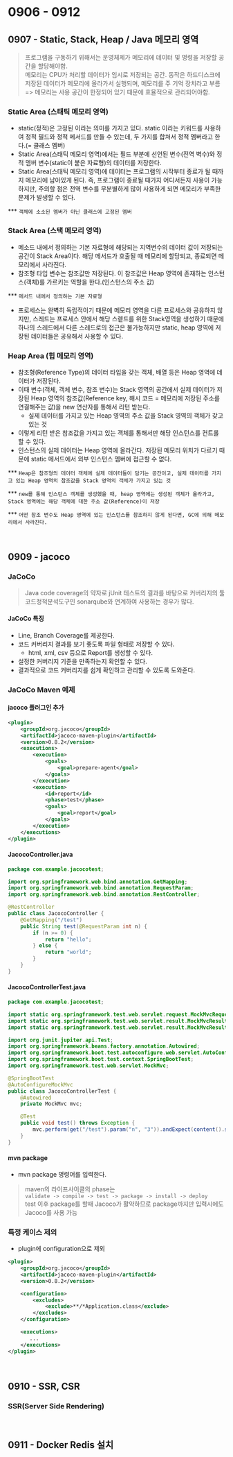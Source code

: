 # 0906 - 0912

## 0907 - Static, Stack, Heap / Java 메모리 영역
> 프로그램을 구동하기 위해서는 운영체제가 메모리에 데이터 및 명령을 저장할 공간을 할당해야함.  
> 메모리는 CPU가 처리할 데이터가 임시로 저장되는 공간. 동작은 하드디스크에  저장된 데이터가 메모리에 올라가서 실행되며, 메모리를 주 기억 장치라고 부름  
> => 메모리는 사용 공간이 한정되어 있기 때문에 효율적으로 관리되어야함.

### Static Area (스태틱 메모리 영역)
- static(정적)은 고정된 이라는 의미를 가지고 있다. static 이라는 키워드를 사용하여 정적 필드와 정적 메서드를 만들 수 있는데, 두 가지를 합쳐서 정적 멤버라고 한다.(= 클래스 멤버)
- Static Area(스태틱 메모리 영역)에서는 필드 부분에 선언된 변수(전역 벽수)와 정적 멤버 변수(static이 붙은 자료형)의 데이터를 저장한다.
- Static Area(스태틱 메모리 영역)에 데이터는 프로그램의 시작부터 종료가 될 때까지 메모리에 남아있게 된다. 즉, 프로그램이 종료될 때가지 어디서든지 사용이 가능하지만, 주의할 점은 전역 변수를 무분별하게 많이 사용하게 되면 메모리가 부족한 문제가 발생할 수 있다.

*** ```객체에 소소된 멤버가 아닌 클래스에 고정된 멤버```

### Stack Area (스택 메모리 영역)
- 메소드 내에서 정의하는 기본 자료형에 해당되는 지역변수의 데이터 값이 저장되는 공간이 Stack Area이다. 해당 메서드가 호출될 때 메모리에 할당되고, 종료되면 메모리에서 사라진다.
- 참조형 타입 변수는 참조값만 저장된다. 이 참조값은 Heap 영역에 존재하는 인스턴스(객체)를 가르키는 역할을 한다.(인스턴스의 주소 값)

*** ```메서드 내에서 정의하는 기본 자료형```

- 프로세스는 완벽히 독립적이기 때문에 메모리 영역을 다른 프로세스와 공유하지 않지만, 스레드는 프로세스 안에서 해당 스렏드를 위한 Stack영역을 생성하기 때문에 하나의 스레드에서 다른 스레드로의 접근은 불가능하지만 static, heap 영역에 저장된 데이터들은 공유해서 사용할 수 있다.

### Heap Area (힙 메모리 영역)

- 참조형(Reference Type)의 데이터 타입을 갖는 객체, 배열 등은 Heap 영역에 데이터가 저장된다.
- 이때 변수(객체, 객체 변수, 참조 변수)는 Stack 영역의 공간에서 실제 데이터가 저장된 Heap 영역의 참조값(Reference key, 해시 코드 = 메모리에 저장된 주소를 연결해주는 값)을 new 연산자를 통해서 리턴 받는다.
    - 실제 데이터를 가지고 있는 Heap 영역의 주소 값을 Stack 영역의 객체가 갖고 있는 것
- 이렇게 리턴 받은 참조값을 가지고 있는 객체를 통해서만 해당 인스턴스를 컨트롤 할 수 있다.
- 인스턴스의 실제 데이터는 Heap 영역에 올라간다. 저장된 메모리 위치가 다르기 때문에 static 메서드에서 외부 인스턴스 멤버에 접근할 수 없다.

*** ```Heap은 참조형의 데이터 객체에 실제 데이터들이 담기는 공간이고, 실제 데이터를 가지고 있는 Heap 영역의 참조값을 Stack 영역의 객체가 가지고 있는 것```

*** ```new를 통해 인스턴스 객체를 생성했을 때, heap 영역에는 생성된 객체가 올라가고, Stack 영역에는 해당 객체에 대한 주소 값(Reference)이 저장```

*** ```어떤 참조 변수도 Heap 영역에 있는 인스턴스를 참조하지 않게 된다면, GC에 의해 메모리에서 사라진다.```

<br>

## 0909 - jacoco
### JaCoCo
> Java code coverage의 약자로 jUnit 테스트의 결과를 바탕으로 커버리지의 툴  
> 코드정적분석도구인 sonarqube와 연계하여 사용하는 경우가 많다.

#### JaCoCo 특징
- Line, Branch Coverage를 제공한다.
- 코드 커버리지 결과를 보기 좋도록 파일  형태로 저장할 수 있다.
    - html, xml, csv 등으로 Report를 생성할 수 있다.
- 설정한 커버리지 기준을 만족하는지 확인할 수 있다.
- 결과적으로 코드 커버리지를 쉽게 확인하고 관리할 수 있도록 도와준다.

### JaCoCo Maven 예제
#### jacoco 플러그인 추가
```xml
<plugin> 
    <groupId>org.jacoco</groupId> 
    <artifactId>jacoco-maven-plugin</artifactId> 
    <version>0.8.2</version> 
    <executions> 
        <execution> 
            <goals> 
                <goal>prepare-agent</goal> 
            </goals> 
        </execution> 
        <execution> 
            <id>report</id> 
            <phase>test</phase> 
            <goals> 
                <goal>report</goal> 
            </goals> 
        </execution> 
    </executions> 
</plugin>
```

#### JacocoController.java
```java
package com.example.jacocotest;

import org.springframework.web.bind.annotation.GetMapping;
import org.springframework.web.bind.annotation.RequestParam;
import org.springframework.web.bind.annotation.RestController;

@RestController
public class JacocoController {
    @GetMapping("/test")
    public String test(@RequestParam int n) {
        if (n >= 0) {
            return "hello";
        } else {
            return "world";
        }
    }
}
```

#### JacocoControllerTest.java
```java
package com.example.jacocotest;

import static org.springframework.test.web.servlet.request.MockMvcRequestBuilders.get;
import static org.springframework.test.web.servlet.result.MockMvcResultMatchers.content;
import static org.springframework.test.web.servlet.result.MockMvcResultMatchers.status;

import org.junit.jupiter.api.Test;
import org.springframework.beans.factory.annotation.Autowired;
import org.springframework.boot.test.autoconfigure.web.servlet.AutoConfigureMockMvc;
import org.springframework.boot.test.context.SpringBootTest;
import org.springframework.test.web.servlet.MockMvc;

@SpringBootTest
@AutoConfigureMockMvc
public class JacocoControllerTest {
    @Autowired
    private MockMvc mvc;

    @Test
    public void test() throws Exception {
        mvc.perform(get("/test").param("n", "3")).andExpect(content().string("hello")).andExpect(status().isOk());
    }
}
```

#### mvn package
- mvn package 명령어를 입력한다.
> maven의 라이프사이클의 phase는  
```validate -> compile -> test -> package -> install -> deploy```  
> test 이후 package를 할때 Jacoco가 활약하므로 package까지만 입력시에도 Jacoco를 사용 가능

### 특정 케이스 제외
- plugin에 configuration으로 제외
```xml
<plugin> 
    <groupId>org.jacoco</groupId> 
    <artifactId>jacoco-maven-plugin</artifactId> 
    <version>0.8.2</version> 

    <configuration>
        <excludes> 
            <exclude>**/*Application.class</exclude> 
        </excludes>
    </configuration>

    <executions> 
       ...
    </executions> 
</plugin>
```

<br>

## 0910 - SSR, CSR
### SSR(Server Side Rendering)
> 

<br>

## 0911 - Docker Redis 설치
### 

